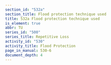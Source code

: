```yaml
---
section_id: "532a"
section_title: Flood protection technique used
title: 532a Flood protection technique used
is_element: true
abbr: TU
series_id: "500"
series_title: Repetitive Loss
activity_id: "530"
activity_title: Flood Protection
page_in_manual: 530-6
document_depth: 4
---
```

